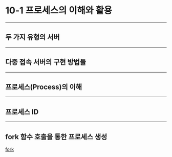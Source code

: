 # 10-1 프로세스의 이해와 활용

---

## 두 가지 유형의 서버

---

## 다중 접속 서버의 구현 방법들

---

## 프로세스(Process)의 이해

---

## 프로세스 ID

---

## fork 함수 호출을 통한 프로세스 생성

[fork](https://man7.org/linux/man-pages/man2/fork.2.html)
